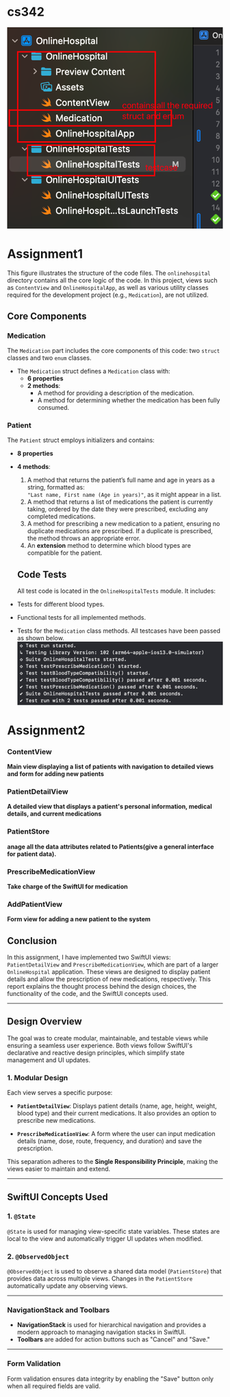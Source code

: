 # cs342
![image](img.jpg)
# Assignment1
This figure illustrates the structure of the code files. The `onlinehospital` directory contains all the core logic of the code. In this project, views such as `ContentView` and `OnlineHospitalApp`, as well as various utility classes required for the development project (e.g., `Medication`), are not utilized.

## Core Components

### Medication
The `Medication` part includes the core components of this code: two `struct` classes and two `enum` classes.

- The `Medication` struct defines a `Medication` class with:
  - **6 properties**
  - **2 methods**:
    - A method for providing a description of the medication.
    - A method for determining whether the medication has been fully consumed.

### Patient
The `Patient` struct employs initializers and contains:

- **8 properties**
- **4 methods**:
  1. A method that returns the patient’s full name and age in years as a string, formatted as:  
     `"Last name, First name (Age in years)"`, as it might appear in a list.
  2. A method that returns a list of medications the patient is currently taking, ordered by the date they were prescribed, excluding any completed medications.
  3. A method for prescribing a new medication to a patient, ensuring no duplicate medications are prescribed. If a duplicate is prescribed, the method throws an appropriate error.
  4. An **extension** method to determine which blood types are compatible for the patient.

  ## Code Tests
  All test code is located in the `OnlineHospitalTests` module. It includes:

- Tests for different blood types.
- Functional tests for all implemented methods.
- Tests for the `Medication` class methods.
  All testcases have been passed as shown below.
  ![image](test.jpg)


# Assignment2

### ContentView
**Main view displaying a list of patients with navigation to detailed views and form for adding new patients**
### PatientDetailView
**A detailed view that displays a patient's personal information, medical details, and current medications**
### PatientStore
**anage all the data attributes related to Patients(give a general interface for patient data).**
### PrescribeMedicationView
**Take charge of the SwiftUI for medication**
### AddPatientView
**Form view for adding a new patient to the system**
## Conclusion

In this assignment, I have implemented two SwiftUI views: `PatientDetailView` and `PrescribeMedicationView`, which are part of a larger `OnlineHospital` application. These views are designed to display patient details and allow the prescription of new medications, respectively. This report explains the thought process behind the design choices, the functionality of the code, and the SwiftUI concepts used.

---

## Design Overview

The goal was to create modular, maintainable, and testable views while ensuring a seamless user experience. Both views follow SwiftUI's declarative and reactive design principles, which simplify state management and UI updates.

### 1. Modular Design

Each view serves a specific purpose:

- **`PatientDetailView`**: Displays patient details (name, age, height, weight, blood type) and their current medications. It also provides an option to prescribe new medications.

- **`PrescribeMedicationView`**: A form where the user can input medication details (name, dose, route, frequency, and duration) and save the prescription.

This separation adheres to the **Single Responsibility Principle**, making the views easier to maintain and extend.

---

## SwiftUI Concepts Used

### 1. `@State`

`@State` is used for managing view-specific state variables. These states are local to the view and automatically trigger UI updates when modified. 
### 2. `@ObservedObject`
`@ObservedObject` is used to observe a shared data model (`PatientStore`) that provides data across multiple views. Changes in the `PatientStore` automatically update any observing views.

---

### NavigationStack and Toolbars
- **NavigationStack** is used for hierarchical navigation and provides a modern approach to managing navigation stacks in SwiftUI.
- **Toolbars** are added for action buttons such as "Cancel" and "Save."

---

### Form Validation
Form validation ensures data integrity by enabling the "Save" button only when all required fields are valid.




